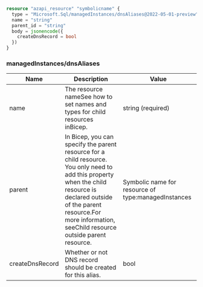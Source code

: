 ```terraform
resource "azapi_resource" "symbolicname" {
  type = "Microsoft.Sql/managedInstances/dnsAliases@2022-05-01-preview"
  name = "string"
  parent_id = "string"
  body = jsonencode({
    createDnsRecord = bool
  })
}

```

### managedInstances/dnsAliases

| Name | Description | Value |
|-|-|-|
| name | The resource nameSee how to set names and types for child resources inBicep. | string (required) |
| parent | In Bicep, you can specify the parent resource for a child resource. You only need to add this property when the child resource is declared outside of the parent resource.For more information, seeChild resource outside parent resource. | Symbolic name for resource of type:managedInstances |
| createDnsRecord | Whether or not DNS record should be created for this alias. | bool |


